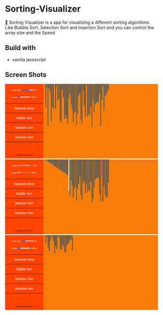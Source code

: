 # Sorting-Visualizer
🧮 Sorting Visualizer is a app for visualizing a different sorting algorithms Like Bubble Sort, Selection Sort and Insertion Sort and you can control the array size and the Speed
## Build with
* vanilla javascript
## Screen Shots
![1](ss/1.PNG)
![2](ss/2.PNG)
![demo](ss/gif.gif)
